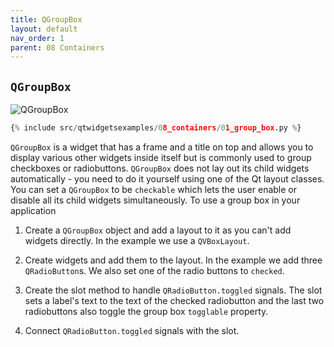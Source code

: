 ```yaml
---
title: QGroupBox
layout: default
nav_order: 1
parent: 08 Containers
---
```


## `QGroupBox`

![QGroupBox](/blog/images/qtwidgetsexamples/08_containers/01_group_box.png)

```python
{% include src/qtwidgetsexamples/08_containers/01_group_box.py %}
```

`QGroupBox` is a widget that has a frame and a title on top and allows you to display various other widgets inside itself but is commonly used to group checkboxes or radiobuttons. `QGroupBox` does not lay out its child widgets automatically - you need to do it yourself using one of the Qt layout classes. You can set a `QGroupBox` to be `checkable` which lets the user enable or disable all its child widgets simultaneously. To use a group box in your application

1. Create a `QGroupBox` object and add a layout to it as you can't add widgets directly. In the example we use a `QVBoxLayout`.

2. Create widgets and add them to the layout. In the example we add three `QRadioButton`s. We also set one of the radio buttons to `checked`.

3. Create the slot method to handle `QRadioButton.toggled` signals. The slot sets a label's text to the text of the checked radiobutton and the last two radiobuttons also toggle the group box `togglable` property.

4. Connect `QRadioButton.toggled` signals with the slot.